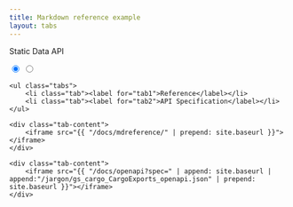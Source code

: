 ```yaml
---
title: Markdown reference example
layout: tabs 
---
```

<div class="productHead">
    <p>Static Data API</p>
</div>
<div class="tabbed">
    <input type="radio" id="tab1" name="css-tabs" checked>
    <input type="radio" id="tab2" name="css-tabs">
    
    <ul class="tabs">
        <li class="tab"><label for="tab1">Reference</label></li>
        <li class="tab"><label for="tab2">API Specification</label></li>
    </ul>
    
    <div class="tab-content">
        <iframe src="{{ "/docs/mdreference/" | prepend: site.baseurl }}"></iframe>
    </div>
    
    <div class="tab-content">
        <iframe src="{{ "/docs/openapi?spec=" | append: site.baseurl | append:"/jargon/gs_cargo_CargoExports_openapi.json" | prepend: site.baseurl }}"></iframe>
    </div>
    
</div>
